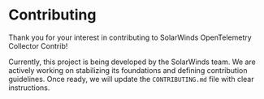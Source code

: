 # Contributing

Thank you for your interest in contributing to SolarWinds OpenTelemetry Collector Contrib!

Currently, this project is being developed by the SolarWinds team. 
We are actively working on stabilizing its foundations and defining contribution guidelines.
Once ready, we will update the `CONTRIBUTING.md` file with clear instructions.
